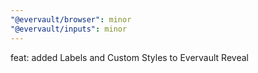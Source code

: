 ```yaml
---
"@evervault/browser": minor
"@evervault/inputs": minor
---
```


feat: added Labels and Custom Styles to Evervault Reveal
